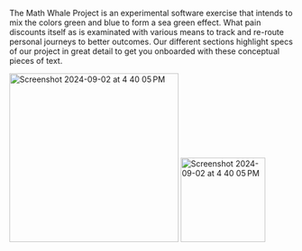 The Math Whale Project is an experimental software 
exercise that intends to mix the colors green and blue to 
form a sea green effect. What pain discounts itself as is 
examinated with various means to track and re-route 
personal journeys to better outcomes. Our different 
sections highlight specs of our project in great detail to 
get you onboarded with these conceptual pieces of text.

<img width="300" alt="Screenshot 2024-09-02 at 4 40 05 PM" src="https://github.com/user-attachments/assets/f21b4a66-e2f6-411e-a00d-ac237674195f">
<img width="150" margin-left="200" alt="Screenshot 2024-09-02 at 4 40 05 PM" src="https://github.com/user-attachments/assets/067c676c-d730-40ad-8d57-b9d1de9dc083">

